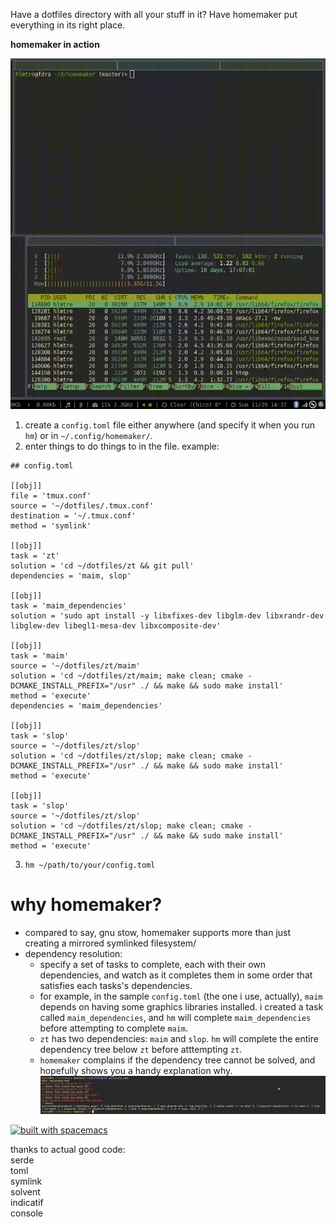 Have a dotfiles directory with all your stuff in it? Have homemaker put everything in its right place.



**homemaker in action**

![hm in action](doc/hm.gif)


1. create a `config.toml` file either anywhere (and specify it when you run `hm`) or in `~/.config/homemaker/`.
2. enter things to do things to in the file.
example:
```
## config.toml

[[obj]]
file = 'tmux.conf'
source = '~/dotfiles/.tmux.conf'
destination = '~/.tmux.conf'
method = 'symlink'

[[obj]]
task = 'zt'
solution = 'cd ~/dotfiles/zt && git pull'
dependencies = 'maim, slop'

[[obj]]
task = 'maim_dependencies'
solution = 'sudo apt install -y libxfixes-dev libglm-dev libxrandr-dev libglew-dev libegl1-mesa-dev libxcomposite-dev'

[[obj]]
task = 'maim'
source = '~/dotfiles/zt/maim'
solution = 'cd ~/dotfiles/zt/maim; make clean; cmake -DCMAKE_INSTALL_PREFIX="/usr" ./ && make && sudo make install'
method = 'execute'
dependencies = 'maim_dependencies'

[[obj]]
task = 'slop'
source = '~/dotfiles/zt/slop'
solution = 'cd ~/dotfiles/zt/slop; make clean; cmake -DCMAKE_INSTALL_PREFIX="/usr" ./ && make && sudo make install'
method = 'execute'

[[obj]]
task = 'slop'
source = '~/dotfiles/zt/slop'
solution = 'cd ~/dotfiles/zt/slop; make clean; cmake -DCMAKE_INSTALL_PREFIX="/usr" ./ && make && sudo make install'
method = 'execute'
```
3. `hm ~/path/to/your/config.toml`

why homemaker?
==============
* compared to say, gnu stow, homemaker supports more than just creating a mirrored symlinked filesystem/
* dependency resolution:
  * specify a set of tasks to complete, each with their own dependencies, and watch as it completes them in some
  order that satisfies each tasks's dependencies.
  * for example, in the sample `config.toml` (the one i use, actually), `maim` depends on having some graphics libraries installed.
  i created a task called `maim_dependencies`, and `hm` will complete `maim_dependencies` before attempting to complete `maim`.
  * `zt` has two dependencies: `maim` and `slop`. `hm` will complete the entire dependency tree below `zt` before atttempting `zt`.
  * `homemaker` complains if the dependency tree cannot be solved, and hopefully shows you a handy explanation why.
  ![dep graph](doc/dep_graph.png)

[![built with spacemacs](https://cdn.rawgit.com/syl20bnr/spacemacs/442d025779da2f62fc86c2082703697714db6514/assets/spacemacs-badge.svg)](http://spacemacs.org)

thanks to actual good code:\
serde\
toml\
symlink\
solvent\
indicatif\
console
